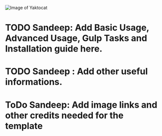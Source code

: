 ![Image of Yaktocat](https://github.com/rojitalamichhane/AppStrap/blob/master/blog-bootstrap4-screenshot.png)

# TODO Sandeep: Add Basic Usage, Advanced Usage, Gulp Tasks and Installation guide here.


# TODO Sandeep : Add other useful informations.
# ToDo Sandeep: Add image links and other credits needed for the template
